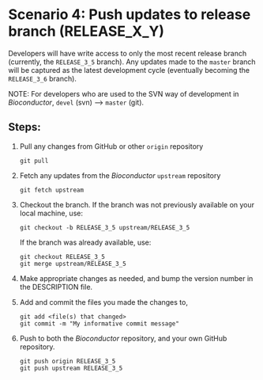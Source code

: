 # Scenario 4: Push updates to release branch (RELEASE_X_Y)

Developers will have write access to only the most recent release branch (currently, the `RELEASE_3_5` branch).
Any updates made to the `master` branch will be captured as the latest development cycle (eventually becoming the `RELEASE_3_6` branch).

NOTE: For developers who are used to the SVN way of development in _Bioconductor_, `devel` (svn) --> `master` (git).


## Steps:

1. Pull any changes from GitHub or other `origin` repository

    ```
    git pull
    ```

1. Fetch any updates from the _Bioconductor_ `upstream` repository

   ```
   git fetch upstream
   ```

1. Checkout the branch. If the branch was not previously available on your local machine, use:

    ```
    git checkout -b RELEASE_3_5 upstream/RELEASE_3_5
    ```

    If the branch was already available, use:

    ```
    git checkout RELEASE_3_5
    git merge upstream/RELEASE_3_5
    ```

1. Make appropriate changes as needed, and bump the version number in the DESCRIPTION file.

1. Add and commit the files you made the changes to,  

    ```
    git add <file(s) that changed>
    git commit -m "My informative commit message"
    ```

1.  Push to both the _Bioconductor_ repository, and your own GitHub repository.

    ```
    git push origin RELEASE_3_5
    git push upstream RELEASE_3_5
    ```
